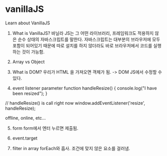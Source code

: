 # vanillaJS
Learn about VanillaJS

1. What is VanillaJS?
바닐라 JS는 그 어떤 라이브러리, 프레임워크도 적용하지 않은 순수 상태의 자바스크립트를 말한다.
자바스크립트는 대부분의 브라우저에 모두 포함이 되어있기 때문에 따로 설치를 하지 않더라도 바로 브라우저에서 코드를 실행하는 것이 가능함.

2. Array vs Object

3. What is DOM?
우리가 HTML 을 가져오면 객체가 됨. -> DOM
JS에서 수정할 수 있다.

4. event listener parameter
function handleResize() {
    console.log("I have been resized");
}

// handleResize() is call right now
window.addEventListener('resize', handleResize);

offline, online, etc...


5. form
form에서 엔터 누르면 제출됨.

6. event.target

7. filter in array
forEach와 흡사. 조건에 맞지 않은 요소를 걸러냄.